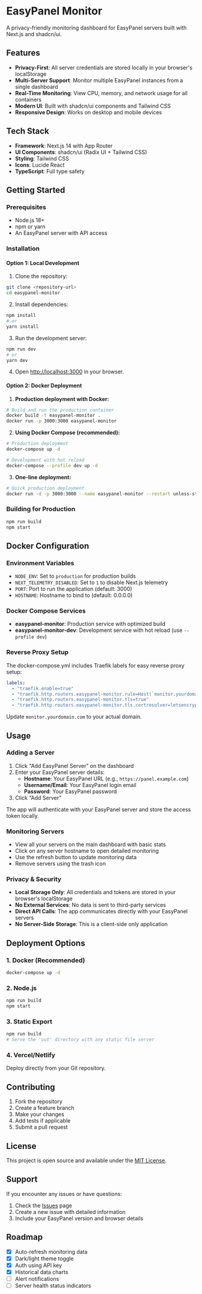 # EasyPanel Monitor

A privacy-friendly monitoring dashboard for EasyPanel servers built with Next.js and shadcn/ui.

## Features

- **Privacy-First**: All server credentials are stored locally in your browser's localStorage
- **Multi-Server Support**: Monitor multiple EasyPanel instances from a single dashboard
- **Real-Time Monitoring**: View CPU, memory, and network usage for all containers
- **Modern UI**: Built with shadcn/ui components and Tailwind CSS
- **Responsive Design**: Works on desktop and mobile devices

## Tech Stack

- **Framework**: Next.js 14 with App Router
- **UI Components**: shadcn/ui (Radix UI + Tailwind CSS)
- **Styling**: Tailwind CSS
- **Icons**: Lucide React
- **TypeScript**: Full type safety

## Getting Started

### Prerequisites

- Node.js 18+ 
- npm or yarn
- An EasyPanel server with API access

### Installation

#### Option 1: Local Development

1. Clone the repository:
```bash
git clone <repository-url>
cd easypanel-monitor
```

2. Install dependencies:
```bash
npm install
# or
yarn install
```

3. Run the development server:
```bash
npm run dev
# or
yarn dev
```

4. Open [http://localhost:3000](http://localhost:3000) in your browser.

#### Option 2: Docker Deployment

1. **Production deployment with Docker:**
```bash
# Build and run the production container
docker build -t easypanel-monitor .
docker run -p 3000:3000 easypanel-monitor
```

2. **Using Docker Compose (recommended):**
```bash
# Production deployment
docker-compose up -d

# Development with hot reload
docker-compose --profile dev up -d
```

3. **One-line deployment:**
```bash
# Quick production deployment
docker run -d -p 3000:3000 --name easypanel-monitor --restart unless-stopped easypanel-monitor
```

### Building for Production

```bash
npm run build
npm start
```

## Docker Configuration

### Environment Variables

- `NODE_ENV`: Set to `production` for production builds
- `NEXT_TELEMETRY_DISABLED`: Set to `1` to disable Next.js telemetry
- `PORT`: Port to run the application (default: 3000)
- `HOSTNAME`: Hostname to bind to (default: 0.0.0.0)

### Docker Compose Services

- **easypanel-monitor**: Production service with optimized build
- **easypanel-monitor-dev**: Development service with hot reload (use `--profile dev`)

### Reverse Proxy Setup

The docker-compose.yml includes Traefik labels for easy reverse proxy setup:

```yaml
labels:
  - "traefik.enable=true"
  - "traefik.http.routers.easypanel-monitor.rule=Host(`monitor.yourdomain.com`)"
  - "traefik.http.routers.easypanel-monitor.tls=true"
  - "traefik.http.routers.easypanel-monitor.tls.certresolver=letsencrypt"
```

Update `monitor.yourdomain.com` to your actual domain.

## Usage

### Adding a Server

1. Click "Add EasyPanel Server" on the dashboard
2. Enter your EasyPanel server details:
   - **Hostname**: Your EasyPanel URL (e.g., `https://panel.example.com`)
   - **Username/Email**: Your EasyPanel login email
   - **Password**: Your EasyPanel password
3. Click "Add Server"

The app will authenticate with your EasyPanel server and store the access token locally.

### Monitoring Servers

- View all your servers on the main dashboard with basic stats
- Click on any server hostname to open detailed monitoring
- Use the refresh button to update monitoring data
- Remove servers using the trash icon

### Privacy & Security

- **Local Storage Only**: All credentials and tokens are stored in your browser's localStorage
- **No External Services**: No data is sent to third-party services
- **Direct API Calls**: The app communicates directly with your EasyPanel servers
- **No Server-Side Storage**: This is a client-side only application



## Deployment Options

### 1. Docker (Recommended)
```bash
docker-compose up -d
```

### 2. Node.js
```bash
npm run build
npm start
```

### 3. Static Export
```bash
npm run build
# Serve the 'out' directory with any static file server
```

### 4. Vercel/Netlify
Deploy directly from your Git repository.

## Contributing

1. Fork the repository
2. Create a feature branch
3. Make your changes
4. Add tests if applicable
5. Submit a pull request

## License

This project is open source and available under the [MIT License](LICENSE).

## Support

If you encounter any issues or have questions:

1. Check the [Issues](../../issues) page
2. Create a new issue with detailed information
3. Include your EasyPanel version and browser details

## Roadmap

- [x] Auto-refresh monitoring data
- [x] Dark/light theme toggle
- [x] Auth using API key
- [x] Historical data charts
- [ ] Alert notifications
- [ ] Server health status indicators 